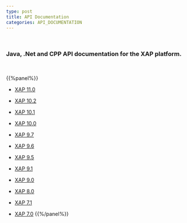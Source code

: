 ```yaml
---
type: post
title: API Documentation
categories: API_DOCUMENTATION
---
```


<br>

### Java, .Net and CPP API documentation for the XAP platform.

<br>

{{%panel%}}
- [XAP 11.0](./xap-11.0.html)

- [XAP 10.2](./xap-10.2.html)

- [XAP 10.1](./xap-10.1.html)

- [XAP 10.0](./xap-10.0.html)

- [XAP 9.7](./xap-9.7.html)

- [XAP 9.6](./xap-96.html)

- [XAP 9.5](./xap-95.html)

- [XAP 9.1](./xap-91.html)

- [XAP 9.0](./xap-90.html)

- [XAP 8.0](./xap-80.html)

- [XAP 7.1](./xap-71.html)

- [XAP 7.0](./xap-70.html)
{{%/panel%}}

